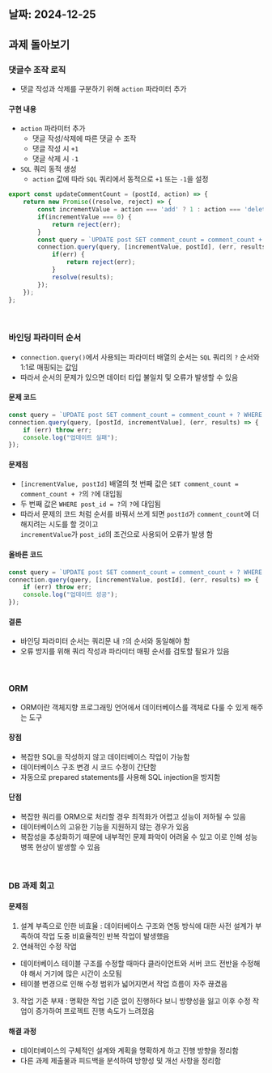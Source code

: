 ## 날짜: 2024-12-25

## 과제 돌아보기 

### 댓글수 조작 로직
- 댓글 작성과 삭제를 구분하기 위해 `action` 파라미터 추가 
#### 구현 내용 
- `action` 파라미터 추가
  - 댓글 작성/삭제에 따른 댓글 수 조작 
  - 댓글 작성 시 `+1`
  - 댓글 삭제 시 `-1`
- `SQL` 쿼리 동적 생성 
  - `action` 값에 따라 `SQL` 쿼리에서 동적으로 `+1` 또는 `-1`을 설정  
```javascript
export const updateCommentCount = (postId, action) => {
    return new Promise((resolve, reject) => {
        const incrementValue = action === 'add' ? 1 : action === 'delete' ? -1 : 0;
        if(incrementValue === 0) {
            return reject(err); 
        }
        const query = `UPDATE post SET comment_count = comment_count + ? WHERE post_id = ?`
        connection.query(query, [incrementValue, postId], (err, results) => {
            if(err) {
                return reject(err);
            }
            resolve(results); 
        });
    });
};
```

<br>

### 바인딩 파라미터 순서
- `connection.query()`에서 사용되는 파라미터 배열의 순서는 `SQL` 쿼리의 `?` 순서와 1:1로 매핑되는 값임 
- 따라서 순서의 문제가 있으면 데이터 타입 불일치 및 오류가 발생할 수 있음
#### 문제 코드
```javascript
const query = `UPDATE post SET comment_count = comment_count + ? WHERE post_id = ?`;
connection.query(query, [postId, incrementValue], (err, results) => {
    if (err) throw err;
    console.log("업데이트 실패");
});
```
#### 문제점 
- `[incrementValue, postId]` 배열의 첫 번째 값은 `SET comment_count = comment_count + ?`의 `?`에 대입됨
- 두 번째 값은 `WHERE post_id = ?`의 `?`에 대입됨 
- 따라서 문제의 코드 처럼 순서를 바꿔서 쓰게 되면 `postId`가 `comment_count`에 더해지려는 시도를 할 것이고  
`incrementValue`가 `post_id`의 조건으로 사용되어 오류가 발생 함 
#### 올바른 코드 
```javascript
const query = `UPDATE post SET comment_count = comment_count + ? WHERE post_id = ?`;
connection.query(query, [incrementValue, postId], (err, results) => {
    if (err) throw err;
    console.log("업데이트 성공");
});
```
#### 결론 
- 바인딩 파라미터 순서는 쿼리문 내 `?`의 순서와 동일해야 함 
- 오류 방지를 위해 쿼리 작성과 파라미터 매핑 순서를 검토할 필요가 있음  

<br>

### ORM
- ORM이란 객체지향 프로그래밍 언어에서 데이터베이스를 객체로 다룰 수 있게 해주는 도구
#### 장점 
- 복잡한 SQL을 작성하지 않고 데이터베이스 작업이 가능함 
- 데이터베이스 구조 변경 시 코드 수정이 간단함
- 자동으로 prepared statements를 사용해 SQL injection을 방지함 
#### 단점 
- 복잡한 쿼리를 ORM으로 처리할 경우 최적화가 어렵고 성능이 저하될 수 있음
- 데이터베이스의 고유한 기능을 지원하지 않는 경우가 있음 
- 복잡성을 추상화하기 때문에 내부적인 문제 파악이 어려울 수 있고 이로 인해 성능 병목 현상이 발생할 수 있음 

<br>



### DB 과제 회고
#### 문제점
1. 설계 부족으로 인한 비효율 : 데이터베이스 구조와 연동 방식에 대한 사전 설계가 부족하여 작업 도중 비효율적인 반복 작업이 발생했음
2. 연쇄적인 수정 작업
- 데이터베이스 테이블 구조를 수정할 때마다 클라이언트와 서버 코드 전반을 수정해야 해서 거기에 많은 시간이 소모됨
- 테이블 변경으로 인해 수정 범위가 넓어지면서 작업 흐름이 자주 끊겼음
3. 작업 기준 부재 : 명확한 작업 기준 없이 진행하다 보니 방향성을 잃고 이후 수정 작업이 증가하여 프로젝트 진행 속도가 느려졌음
#### 해결 과정
- 데이터베이스의 구체적인 설계와 계획을 명확하게 하고 진행 방향을 정리함 
- 다른 과제 제출물과 피드백을 분석하여 방향성 및 개선 사항을 정리함 




<br>


